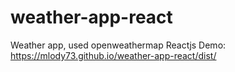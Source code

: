 # weather-app-react
Weather app, used openweathermap
Reactjs
Demo: https://mlody73.github.io/weather-app-react/dist/
